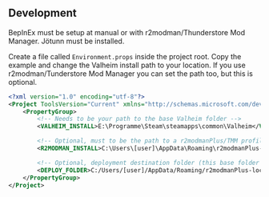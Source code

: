 ## Development
BepInEx must be setup at manual or with r2modman/Thunderstore Mod Manager.
Jötunn must be installed.

Create a file called `Environment.props` inside the project root.
Copy the example and change the Valheim install path to your location.
If you use r2modman/Tunderstore Mod Manager you can set the path too, but this is optional.

```xml
<?xml version="1.0" encoding="utf-8"?>
<Project ToolsVersion="Current" xmlns="http://schemas.microsoft.com/developer/msbuild/2003">
    <PropertyGroup>
        <!-- Needs to be your path to the base Valheim folder -->
        <VALHEIM_INSTALL>E:\Programme\Steam\steamapps\common\Valheim</VALHEIM_INSTALL>

        <!-- Optional, must to be the path to a r2modmanPlus/TMM profile folder -->
        <R2MODMAN_INSTALL>C:\Users\[user]\AppData\Roaming\r2modmanPlus-local\Valheim\profiles\Develop</R2MODMAN_INSTALL>

        <!-- Optional, deployment destination folder (this base folder must already exists) -->
        <DEPLOY_FOLDER>C:/Users/[user]/AppData/Roaming/r2modmanPlus-local/Valheim/profiles/Develop</DEPLOY_FOLDER>
    </PropertyGroup>
</Project>
```

